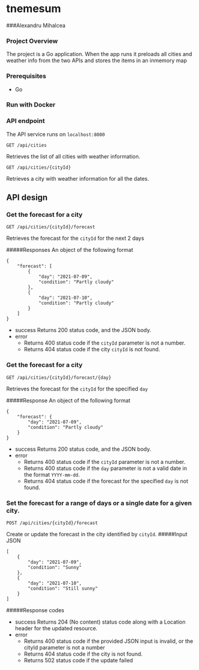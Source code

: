 # tnemesum

###Alexandru Mihalcea

### Project Overview
The project is a Go application. When the app runs it preloads all cities and weather info from the two APIs and stores the items in an inmemory map
### Prerequisites

- Go

### Run with Docker


### API endpoint
The API service runs on `localhost:8000`
```
GET /api/cities
```
Retrieves the list of all cities with weather information.
```
GET /api/cities/{cityId}
```
Retrieves a city with weather information for all the dates.

## API design

### Get the forecast for a city
```
GET /api/cities/{cityId}/forecast
```
Retrieves the forecast for the `cityId` for the next 2 days

#####Responses
An object of the following format
```
{
    "forecast": [
        {
            "day": "2021-07-09",
            "condition": "Partly cloudy"
        },
        {
            "day": "2021-07-10",
            "condition": "Partly cloudy"
        }
    ]
}
```

- success
  Returns 200 status code, and the JSON body.
- error
    - Returns 400 status code if the `cityId` parameter is not a number.
    - Returns 404 status code if the city `cityId` is not found.

### Get the forecast for a city
```
GET /api/cities/{cityId}/forecast/{day}
```
Retrieves the forecast for the `cityId` for the specified `day`

#####Response
An object of the following format
```
{
    "forecast": {
        "day": "2021-07-09",
        "condition": "Partly cloudy"
    }
}
```

- success
  Returns 200 status code, and the JSON body.
- error
    - Returns 400 status code if the `cityId` parameter is not a number.
    - Returns 400 status code if the `day` parameter is not a valid date in the format `YYYY-mm-dd`.
    - Returns 404 status code if the forecast for the specified `day` is not found.

### Set the forecast for a range of days or a single date for a given city.
```
POST /api/cities/{cityId}/forecast
```
Create or update the forecast in the city identified by `cityId`.
#####Input JSON
```
[
    {
        "day": "2021-07-09",
        "condition": "Sunny"
    },
    {
        "day": "2021-07-10",
        "condition": "Still sunny"
    }
]
```

#####Response codes

- success
  Returns 204 (No content) status code along with a Location header for the updated resource.
- error
    - Returns 400 status code if the provided JSON input is invalid, or the cityId parameter is not a number
    - Returns 404 status code if the city is not found.
    - Returns 502 status code if the update failed